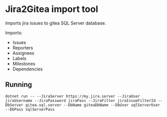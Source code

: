 # Jira2Gitea import tool

Imports jira issues to gitea SQL Server database.

Imports:

- Issues
- Reporters
- Assignees
- Labels
- Milestones
- Dependencies

## Running

```
dotnet run -- --JiraServer https://my.jira.server --JiraUser jiraUsername --JiraPassword jiraPass --JiraFilter jiraIssueFilterId --DbServer gitea.sql.server --DbName giteaDbName --DbUser sqlServerUser --DbPass sqlServerPass
```
